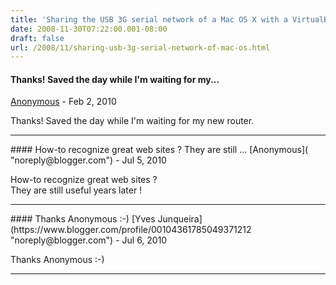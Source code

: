 ```yaml
---
title: 'Sharing the USB 3G serial network of a Mac OS X with a VirtualBox guest machine'
date: 2008-11-30T07:22:00.001-08:00
draft: false
url: /2008/11/sharing-usb-3g-serial-network-of-mac-os.html
---
```


#### Thanks! Saved the day while I'm waiting for my...
[Anonymous]( "noreply@blogger.com") - <time datetime="2010-02-16T12:34:04.452-08:00">Feb 2, 2010</time>

Thanks! Saved the day while I'm waiting for my new router.
<hr />
#### How-to recognize great web sites ? They are still ...
[Anonymous]( "noreply@blogger.com") - <time datetime="2010-07-23T12:47:09.407-07:00">Jul 5, 2010</time>

How-to recognize great web sites ?  
They are still useful years later !
<hr />
#### Thanks Anonymous :-)
[Yves Junqueira](https://www.blogger.com/profile/00104361785049371212 "noreply@blogger.com") - <time datetime="2010-07-23T16:06:29.882-07:00">Jul 6, 2010</time>

Thanks Anonymous :-)
<hr />
